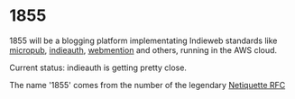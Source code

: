 # 1855

1855 will be a blogging platform implementating Indieweb standards like [micropub](https://indieweb.org/Micropub), [indieauth](https://indieweb.org/IndieAuth), [webmention](https://indieweb.org/Webmention) and others, running in the AWS cloud.

Current status: indieauth is getting pretty close.

The name '1855' comes from the number of the legendary [Netiquette RFC](https://www.ietf.org/rfc/rfc1855.txt)
